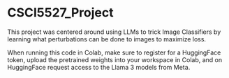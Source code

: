 # CSCI5527_Project

This project was centered around using LLMs to trick Image Classifiers by learning what perturbations can be done to images to maximize loss.

When running this code in Colab, make sure to register for a HuggingFace token, upload the pretrained weights into your workspace in Colab, and on HuggingFace request access to the Llama 3 models from Meta.
